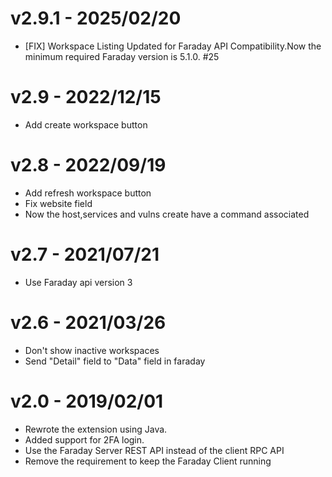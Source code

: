 # v2.9.1 - 2025/02/20

* [FIX] Workspace Listing Updated for Faraday API Compatibility.Now the minimum required Faraday version is 5.1.0. #25


# v2.9 - 2022/12/15

* Add create workspace button

# v2.8 - 2022/09/19

* Add refresh workspace button
* Fix website field
* Now the host,services and vulns create have a command associated

# v2.7 - 2021/07/21

* Use Faraday api version 3

# v2.6 - 2021/03/26

* Don't show inactive workspaces
* Send "Detail" field to "Data" field in faraday

# v2.0 - 2019/02/01

* Rewrote the extension using Java.
* Added support for 2FA login.
* Use the Faraday Server REST API instead of the client RPC API
* Remove the requirement to keep the Faraday Client running